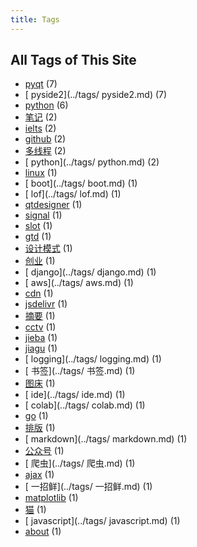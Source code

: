 ```yaml
---
title: Tags
---
```

## All Tags of This Site
* [pyqt](../tags/pyqt.md) (7)
* [ pyside2](../tags/ pyside2.md) (7)
* [python](../tags/python.md) (6)
* [笔记](../tags/笔记.md) (2)
* [ielts](../tags/ielts.md) (2)
* [github](../tags/github.md) (2)
* [多线程](../tags/多线程.md) (2)
* [ python](../tags/ python.md) (2)
* [linux](../tags/linux.md) (1)
* [ boot](../tags/ boot.md) (1)
* [ lof](../tags/ lof.md) (1)
* [qtdesigner](../tags/qtdesigner.md) (1)
* [signal](../tags/signal.md) (1)
* [slot](../tags/slot.md) (1)
* [gtd](../tags/gtd.md) (1)
* [设计模式](../tags/设计模式.md) (1)
* [创业](../tags/创业.md) (1)
* [ django](../tags/ django.md) (1)
* [ aws](../tags/ aws.md) (1)
* [cdn](../tags/cdn.md) (1)
* [jsdelivr](../tags/jsdelivr.md) (1)
* [摘要](../tags/摘要.md) (1)
* [cctv](../tags/cctv.md) (1)
* [jieba](../tags/jieba.md) (1)
* [jiagu](../tags/jiagu.md) (1)
* [ logging](../tags/ logging.md) (1)
* [ 书签](../tags/ 书签.md) (1)
* [图床](../tags/图床.md) (1)
* [ ide](../tags/ ide.md) (1)
* [ colab](../tags/ colab.md) (1)
* [go](../tags/go.md) (1)
* [排版](../tags/排版.md) (1)
* [ markdown](../tags/ markdown.md) (1)
* [公众号](../tags/公众号.md) (1)
* [ 爬虫](../tags/ 爬虫.md) (1)
* [ajax](../tags/ajax.md) (1)
* [ 一招鲜](../tags/ 一招鲜.md) (1)
* [matplotlib](../tags/matplotlib.md) (1)
* [猫](../tags/猫.md) (1)
* [ javascript](../tags/ javascript.md) (1)
* [about](../tags/about.md) (1)